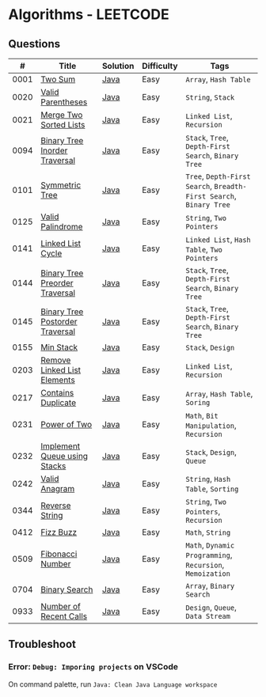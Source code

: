 # Algorithms - LEETCODE

## Questions

| #    | Title                                                                                             | Solution                                                      | Difficulty | Tags                                                                |
| ---- | ------------------------------------------------------------------------------------------------- | ------------------------------------------------------------- | ---------- | ------------------------------------------------------------------- |
| 0001 | [Two Sum](https://leetcode.com/problems/two-sum/)                                                 | [Java](./Array/Java/_0001_TwoSum.java)                        | Easy       | `Array`, `Hash Table`                                               |
| 0020 | [Valid Parentheses](https://leetcode.com/problems/valid-parentheses/)                             | [Java](./String/Java/_0020_ValidParentheses.java)             | Easy       | `String`, `Stack`                                                   |
| 0021 | [Merge Two Sorted Lists](https://leetcode.com/problems/merge-two-sorted-lists/)                   | [Java](./LinkedList/Java/_0021_MergeTwoSortedLists.java)      | Easy       | `Linked List`, `Recursion`                                          |
| 0094 | [Binary Tree Inorder Traversal](https://leetcode.com/problems/binary-tree-inorder-traversal/)     | [Java](./Tree/Java/_0094_BinaryTreeInorderTraversal.java)     | Easy       | `Stack`, `Tree`, `Depth-First Search`, `Binary Tree`                |
| 0101 | [Symmetric Tree](https://leetcode.com/problems/symmetric-tree/)                                   | [Java](./Tree/Java/_0101_SymmetricTree.java)                  | Easy       | `Tree`, `Depth-First Search`, `Breadth-First Search`, `Binary Tree` |
| 0125 | [Valid Palindrome](https://leetcode.com/problems/valid-palindrome/)                               | [Java](./String/Java/_0125_ValidPalindrome.java)              | Easy       | `String`, `Two Pointers`                                            |
| 0141 | [Linked List Cycle](https://leetcode.com/problems/linked-list-cycle/)                             | [Java](./LinkedList/Java/_0141_LinkedListCycle.java)          | Easy       | `Linked List`, `Hash Table`, `Two Pointers`                         |
| 0144 | [Binary Tree Preorder Traversal](https://leetcode.com/problems/binary-tree-preorder-traversal/)   | [Java](./Tree/Java/_0144_BinaryTreePreorderTraversal.java)    | Easy       | `Stack`, `Tree`, `Depth-First Search`, `Binary Tree`                |
| 0145 | [Binary Tree Postorder Traversal](https://leetcode.com/problems/binary-tree-postorder-traversal/) | [Java](./Tree/Java/_0145_BinaryTreePostorderTraversal.java)   | Easy       | `Stack`, `Tree`, `Depth-First Search`, `Binary Tree`                |
| 0155 | [Min Stack](https://leetcode.com/problems/min-stack/)                                             | [Java](./Stack/Java/_0155_MinStack.java)                      | Easy       | `Stack`, `Design`                                                   |
| 0203 | [Remove Linked List Elements](https://leetcode.com/problems/remove-linked-list-elements/)         | [Java](./LinkedList/Java/_0203_RemoveLinkedListElements.java) | Easy       | `Linked List`, `Recursion`                                          |
| 0217 | [Contains Duplicate](https://leetcode.com/problems/contains-duplicate/)                           | [Java](./Array/Java/_0217_ContainsDuplicate.java)             | Easy       | `Array`, `Hash Table`, `Soring`                                     |
| 0231 | [Power of Two](https://leetcode.com/problems/power-of-two/)                                       | [Java](./Math/Java/_0231_PowerofTwo.java)                     | Easy       | `Math`, `Bit Manipulation`, `Recursion`                             |
| 0232 | [Implement Queue using Stacks](https://leetcode.com/problems/implement-queue-using-stacks/)       | [Java](./Queue/Java/_0232_ImplementQueueUsingStacks.java)     | Easy       | `Stack`, `Design`, `Queue`                                          |
| 0242 | [Valid Anagram](https://leetcode.com/problems/valid-anagram/)                                     | [Java](./String/Java/_0242_ValidAnagram.java)                 | Easy       | `String`, `Hash Table`, `Sorting`                                   |
| 0344 | [Reverse String](https://leetcode.com/problems/reverse-string/)                                   | [Java](./String/Java/_0344_ReverseString.java)                | Easy       | `String`, `Two Pointers`, `Recursion`                               |
| 0412 | [Fizz Buzz](https://leetcode.com/problems/fizz-buzz/)                                             | [Java](./Math/Java/_0412_FizzBuzz.java)                       | Easy       | `Math`, `String`                                                    |
| 0509 | [Fibonacci Number](https://leetcode.com/problems/fibonacci-number/)                               | [Java](./Math/Java/_0509_FibonacciNumber.java)                | Easy       | `Math`, `Dynamic Programming`, `Recursion`, `Memoization`           |
| 0704 | [Binary Search](https://leetcode.com/problems/binary-search/)                                     | [Java](./Tree/Java/_0704_BinarySearch.java)                   | Easy       | `Array`, `Binary Search`                                            |
| 0933 | [Number of Recent Calls](https://leetcode.com/problems/number-of-recent-calls/)                   | [Java](./Queue/Java/_0933_NumberOfRecentCalls.java)           | Easy       | `Design`, `Queue`, `Data Stream`                                    |

## Troubleshoot

### Error: `Debug: Imporing projects` on VSCode

On command palette, run `Java: Clean Java Language workspace`
